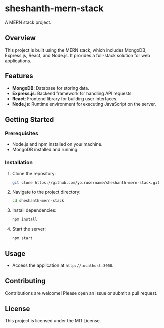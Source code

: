# sheshanth-mern-stack

A MERN stack project.

## Overview

This project is built using the MERN stack, which includes MongoDB, Express.js, React, and Node.js. It provides a full-stack solution for web applications.

## Features

- **MongoDB**: Database for storing data.
- **Express.js**: Backend framework for handling API requests.
- **React**: Frontend library for building user interfaces.
- **Node.js**: Runtime environment for executing JavaScript on the server.

## Getting Started

### Prerequisites

- Node.js and npm installed on your machine.
- MongoDB installed and running.

### Installation

1. Clone the repository:
   ```bash
   git clone https://github.com/yourusername/sheshanth-mern-stack.git
   ```

2. Navigate to the project directory:
   ```bash
   cd sheshanth-mern-stack
   ```

3. Install dependencies:
   ```bash
   npm install
   ```

4. Start the server:
   ```bash
   npm start
   ```

## Usage

- Access the application at `http://localhost:3000`.

## Contributing

Contributions are welcome! Please open an issue or submit a pull request.

## License

This project is licensed under the MIT License. 
